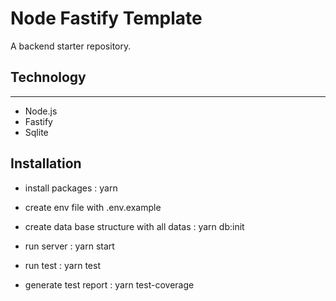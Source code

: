 # Node Fastify Template

A backend starter repository.

## Technology

---

- Node.js
- Fastify
- Sqlite

## Installation

- install packages : yarn
- create env file with .env.example
- create data base structure with all datas : yarn db:init
- run server : yarn start

- run test : yarn test
- generate test report : yarn test-coverage
